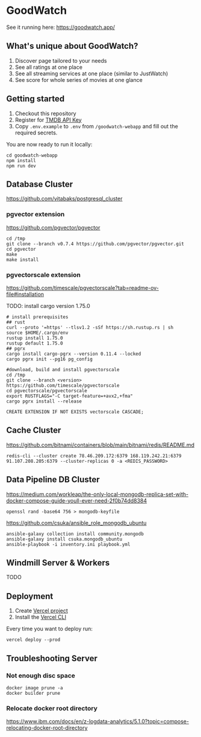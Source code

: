 # GoodWatch

See it running here: https://goodwatch.app/

## What's unique about GoodWatch?

1. Discover page tailored to your needs
2. See all ratings at one place
3. See all streaming services at one place (similar to JustWatch)
4. See score for whole series of movies at one glance

## Getting started

1. Checkout this repository
2. Register for [TMDB API Key](https://developers.themoviedb.org/3/getting-started/introduction)
3. Copy `.env.example` to `.env` from `/goodwatch-webapp` and fill out the required secrets.

You are now ready to run it locally:
```shell
cd goodwatch-webapp
npm install
npm run dev
```

## Database Cluster

https://github.com/vitabaks/postgresql_cluster

### pgvector extension

https://github.com/pgvector/pgvector

```
cd /tmp
git clone --branch v0.7.4 https://github.com/pgvector/pgvector.git
cd pgvector
make
make install
```

### pgvectorscale extension

https://github.com/timescale/pgvectorscale?tab=readme-ov-file#installation

TODO: install cargo version 1.75.0

```
# install prerequisites
## rust
curl --proto '=https' --tlsv1.2 -sSf https://sh.rustup.rs | sh
source $HOME/.cargo/env
rustup install 1.75.0
rustup default 1.75.0
## pgrx
cargo install cargo-pgrx --version 0.11.4 --locked
cargo pgrx init --pg16 pg_config

#download, build and install pgvectorscale
cd /tmp
git clone --branch <version> https://github.com/timescale/pgvectorscale
cd pgvectorscale/pgvectorscale
export RUSTFLAGS="-C target-feature=+avx2,+fma"
cargo pgrx install --release
```

```
CREATE EXTENSION IF NOT EXISTS vectorscale CASCADE;
```

## Cache Cluster

https://github.com/bitnami/containers/blob/main/bitnami/redis/README.md

```
redis-cli --cluster create 78.46.209.172:6379 168.119.242.21:6379 91.107.208.205:6379 --cluster-replicas 0 -a <REDIS_PASSWORD>
```

## Data Pipeline DB Cluster

https://medium.com/workleap/the-only-local-mongodb-replica-set-with-docker-compose-guide-youll-ever-need-2f0b74dd8384

```
openssl rand -base64 756 > mongodb-keyfile
```


https://github.com/csuka/ansible_role_mongodb_ubuntu

```
ansible-galaxy collection install community.mongodb
ansible-galaxy install csuka.mongodb_ubuntu
ansible-playbook -i inventory.ini playbook.yml
```

## Windmill Server & Workers

TODO

## Deployment

1. Create [Vercel project](https://vercel.com/dashboard)
2. Install the [Vercel CLI](https://vercel.com/docs/cli)

Every time you want to deploy run:
```shell
vercel deploy --prod
```

## Troubleshooting Server

### Not enough disc space
```
docker image prune -a
docker builder prune
```

### Relocate docker root directory
https://www.ibm.com/docs/en/z-logdata-analytics/5.1.0?topic=compose-relocating-docker-root-directory
